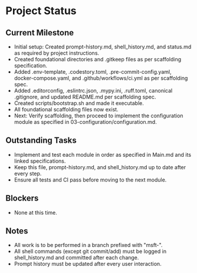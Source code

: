 # Project Status

## Current Milestone
- Initial setup: Created prompt-history.md, shell_history.md, and status.md as required by project instructions.
- Created foundational directories and .gitkeep files as per scaffolding specification.
- Added .env-template, .codestory.toml, .pre-commit-config.yaml, docker-compose.yaml, and .github/workflows/ci.yml as per scaffolding spec.
- Added .editorconfig, .eslintrc.json, .mypy.ini, .ruff.toml, canonical .gitignore, and updated README.md per scaffolding spec.
- Created scripts/bootstrap.sh and made it executable.
- All foundational scaffolding files now exist.
- Next: Verify scaffolding, then proceed to implement the configuration module as specified in 03-configuration/configuration.md.

## Outstanding Tasks
- Implement and test each module in order as specified in Main.md and its linked specifications.
- Keep this file, prompt-history.md, and shell_history.md up to date after every step.
- Ensure all tests and CI pass before moving to the next module.

## Blockers
- None at this time.

## Notes
- All work is to be performed in a branch prefixed with "msft-".
- All shell commands (except git commit/add) must be logged in shell_history.md and committed after each change.
- Prompt history must be updated after every user interaction.
